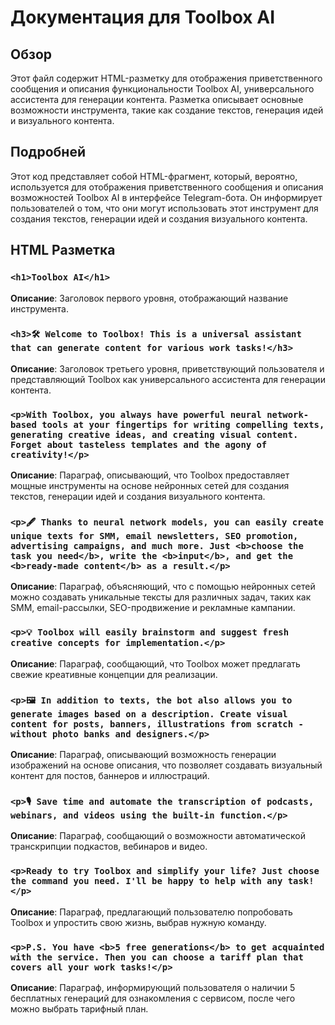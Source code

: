 # Документация для Toolbox AI

## Обзор

Этот файл содержит HTML-разметку для отображения приветственного сообщения и описания функциональности Toolbox AI, универсального ассистента для генерации контента. Разметка описывает основные возможности инструмента, такие как создание текстов, генерация идей и визуального контента.

## Подробней

Этот код представляет собой HTML-фрагмент, который, вероятно, используется для отображения приветственного сообщения и описания возможностей Toolbox AI в интерфейсе Telegram-бота. Он информирует пользователей о том, что они могут использовать этот инструмент для создания текстов, генерации идей и создания визуального контента.

## HTML Разметка

### `<h1>Toolbox AI</h1>`

**Описание**: Заголовок первого уровня, отображающий название инструмента.

### `<h3>🛠 Welcome to Toolbox! This is a universal assistant that can generate content for various work tasks!</h3>`

**Описание**: Заголовок третьего уровня, приветствующий пользователя и представляющий Toolbox как универсального ассистента для генерации контента.

### `<p>With Toolbox, you always have powerful neural network-based tools at your fingertips for writing compelling texts, generating creative ideas, and creating visual content. Forget about tasteless templates and the agony of creativity!</p>`

**Описание**: Параграф, описывающий, что Toolbox предоставляет мощные инструменты на основе нейронных сетей для создания текстов, генерации идей и создания визуального контента.

### `<p>🖋 Thanks to neural network models, you can easily create unique texts for SMM, email newsletters, SEO promotion, advertising campaigns, and much more. Just <b>choose the task you need</b>, write the <b>input</b>, and get the <b>ready-made content</b> as a result.</p>`

**Описание**: Параграф, объясняющий, что с помощью нейронных сетей можно создавать уникальные тексты для различных задач, таких как SMM, email-рассылки, SEO-продвижение и рекламные кампании.

### `<p>💡 Toolbox will easily brainstorm and suggest fresh creative concepts for implementation.</p>`

**Описание**: Параграф, сообщающий, что Toolbox может предлагать свежие креативные концепции для реализации.

### `<p>🖼 In addition to texts, the bot also allows you to generate images based on a description. Create visual content for posts, banners, illustrations from scratch - without photo banks and designers.</p>`

**Описание**: Параграф, описывающий возможность генерации изображений на основе описания, что позволяет создавать визуальный контент для постов, баннеров и иллюстраций.

### `<p>🎙 Save time and automate the transcription of podcasts, webinars, and videos using the built-in function.</p>`

**Описание**: Параграф, сообщающий о возможности автоматической транскрипции подкастов, вебинаров и видео.

### `<p>Ready to try Toolbox and simplify your life? Just choose the command you need. I'll be happy to help with any task!</p>`

**Описание**: Параграф, предлагающий пользователю попробовать Toolbox и упростить свою жизнь, выбрав нужную команду.

### `<p>P.S. You have <b>5 free generations</b> to get acquainted with the service. Then you can choose a tariff plan that covers all your work tasks!</p>`

**Описание**: Параграф, информирующий пользователя о наличии 5 бесплатных генераций для ознакомления с сервисом, после чего можно выбрать тарифный план.